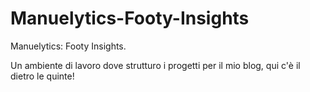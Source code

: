 # Manuelytics-Footy-Insights
Manuelytics: Footy Insights.

Un ambiente di lavoro dove strutturo i progetti per il mio blog, qui c'è il dietro le quinte!

